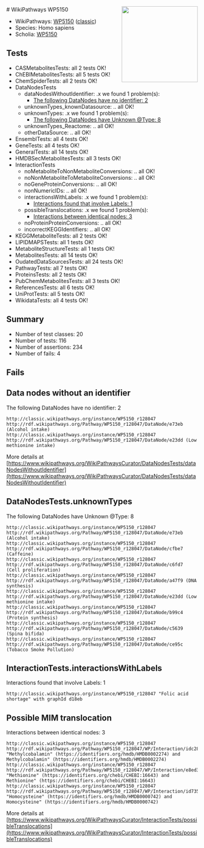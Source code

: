 <img style="float: right; width: 200px" src="https://upload.wikimedia.org/wikipedia/commons/thumb/8/83/Wplogo_with_text_500.png/640px-Wplogo_with_text_500.png" />
# WikiPathways WP5150

* WikiPathways: [WP5150](https://wikipathways.org/pathways/WP5150) ([classic](https://classic.wikipathways.org/instance/WP5150))
* Species: Homo sapiens
* Scholia: [WP5150](https://scholia.toolforge.org/wikipathways/WP5150)
## Tests
* CASMetabolitesTests: all 2 tests OK!
* ChEBIMetabolitesTests: all 5 tests OK!
* ChemSpiderTests: all 2 tests OK!
* DataNodesTests
    * dataNodesWithoutIdentifier: .x we found 1 problem(s):
        * [The following DataNodes have no identifier: 2](#d2d32fa1)
    * unknownTypes_knownDatasource: .. all OK!
    * unknownTypes: .x we found 1 problem(s):
        * [The following DataNodes have Unknown @Type: 8](#839973e6)
    * unknownTypes_Reactome: .. all OK!
    * otherDataSource: .. all OK!
* EnsemblTests: all 4 tests OK!
* GeneTests: all 4 tests OK!
* GeneralTests: all 14 tests OK!
* HMDBSecMetabolitesTests: all 3 tests OK!
* InteractionTests
    * noMetaboliteToNonMetaboliteConversions: .. all OK!
    * noNonMetaboliteToMetaboliteConversions: .. all OK!
    * noGeneProteinConversions: .. all OK!
    * nonNumericIDs: .. all OK!
    * interactionsWithLabels: .x we found 1 problem(s):
        * [Interactions found that involve Labels: 1](#630d2678)
    * possibleTranslocations: .x we found 1 problem(s):
        * [Interactions between identical nodes: 3](#1c118208)
    * noProteinProteinConversions: .. all OK!
    * incorrectKEGGIdentifiers: .. all OK!
* KEGGMetaboliteTests: all 2 tests OK!
* LIPIDMAPSTests: all 1 tests OK!
* MetaboliteStructureTests: all 1 tests OK!
* MetabolitesTests: all 14 tests OK!
* OudatedDataSourcesTests: all 24 tests OK!
* PathwayTests: all 7 tests OK!
* ProteinsTests: all 2 tests OK!
* PubChemMetabolitesTests: all 3 tests OK!
* ReferencesTests: all 6 tests OK!
* UniProtTests: all 5 tests OK!
* WikidataTests: all 4 tests OK!


## Summary

* Number of test classes: 20
* Number of tests: 116
* Number of assertions: 234
* Number of fails: 4

## Fails

<a name="d2d32fa1" />

## Data nodes without an identifier

The following DataNodes have no identifier: 2
```
http://classic.wikipathways.org/instance/WP5150_r128047 http://rdf.wikipathways.org/Pathway/WP5150_r128047/DataNode/e73eb (Alcohol intake)
http://classic.wikipathways.org/instance/WP5150_r128047 http://rdf.wikipathways.org/Pathway/WP5150_r128047/DataNode/e23dd (Low methionine intake)
```

More details at [https://www.wikipathways.org/WikiPathwaysCurator/DataNodesTests/dataNodesWithoutIdentifier](https://www.wikipathways.org/WikiPathwaysCurator/DataNodesTests/dataNodesWithoutIdentifier)

<a name="839973e6" />

## DataNodesTests.unknownTypes

The following DataNodes have Unknown @Type: 8
```
http://classic.wikipathways.org/instance/WP5150_r128047 http://rdf.wikipathways.org/Pathway/WP5150_r128047/DataNode/e73eb (Alcohol intake)
http://classic.wikipathways.org/instance/WP5150_r128047 http://rdf.wikipathways.org/Pathway/WP5150_r128047/DataNode/cfbe7 (Caffeine)
http://classic.wikipathways.org/instance/WP5150_r128047 http://rdf.wikipathways.org/Pathway/WP5150_r128047/DataNode/c6fd7 (Cell proliferation)
http://classic.wikipathways.org/instance/WP5150_r128047 http://rdf.wikipathways.org/Pathway/WP5150_r128047/DataNode/a47f9 (DNA synthesis)
http://classic.wikipathways.org/instance/WP5150_r128047 http://rdf.wikipathways.org/Pathway/WP5150_r128047/DataNode/e23dd (Low methionine intake)
http://classic.wikipathways.org/instance/WP5150_r128047 http://rdf.wikipathways.org/Pathway/WP5150_r128047/DataNode/b99c4 (Protein synthesis)
http://classic.wikipathways.org/instance/WP5150_r128047 http://rdf.wikipathways.org/Pathway/WP5150_r128047/DataNode/c5639 (Spina bifida)
http://classic.wikipathways.org/instance/WP5150_r128047 http://rdf.wikipathways.org/Pathway/WP5150_r128047/DataNode/ce95c (Tobacco Smoke Pollution)
```

<a name="630d2678" />

## InteractionTests.interactionsWithLabels

Interactions found that involve Labels: 1
```
http://classic.wikipathways.org/instance/WP5150_r128047 "Folic acid shortage" with graphId d18eb
```

<a name="1c118208" />

## Possible MIM translocation

Interactions between identical nodes: 3
```
http://classic.wikipathways.org/instance/WP5150_r128047 http://rdf.wikipathways.org/Pathway/WP5150_r128047/WP/Interaction/idc2833ac2 "Methylcobalamin" (https://identifiers.org/hmdb/HMDB0002274) and 
Methylcobalamin" (https://identifiers.org/hmdb/HMDB0002274)
http://classic.wikipathways.org/instance/WP5150_r128047 http://rdf.wikipathways.org/Pathway/WP5150_r128047/WP/Interaction/e8ed3 "Methionine" (https://identifiers.org/chebi/CHEBI:16643) and 
Methionine" (https://identifiers.org/chebi/CHEBI:16643)
http://classic.wikipathways.org/instance/WP5150_r128047 http://rdf.wikipathways.org/Pathway/WP5150_r128047/WP/Interaction/id735c4dc4 "Homocysteine" (https://identifiers.org/hmdb/HMDB0000742) and 
Homocysteine" (https://identifiers.org/hmdb/HMDB0000742)
```

More details at [https://www.wikipathways.org/WikiPathwaysCurator/InteractionTests/possibleTranslocations](https://www.wikipathways.org/WikiPathwaysCurator/InteractionTests/possibleTranslocations)

